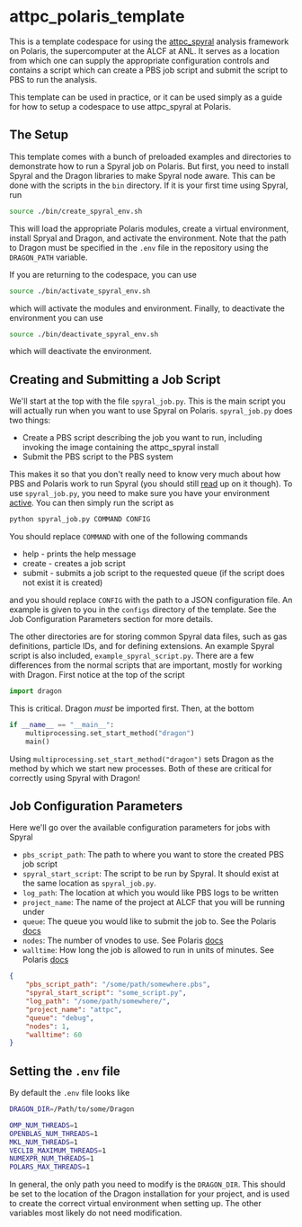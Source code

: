 # attpc_polaris_template

This is a template codespace for using the [attpc_spyral](https://github.com/ATTPC/Spyral) analysis framework on Polaris, the supercomputer at the ALCF at ANL. It serves as a location from which one can supply the appropriate configuration controls and contains a script which can create a PBS job script and submit the script to PBS to run the analysis.

This template can be used in practice, or it can be used simply as a guide for how to setup a codespace to use attpc_spyral at Polaris.

## The Setup

This template comes with a bunch of preloaded examples and directories to demonstrate how to run a Spyral job on Polaris. But first, you need to install Spyral and the Dragon libraries to make Spyral node aware. This can be done with the scripts in the `bin` directory. If it is your first time using Spyral, run

```bash
source ./bin/create_spyral_env.sh
```

This will load the appropriate Polaris modules, create a virtual environment, install Spryal and Dragon, and activate the environment. Note that the path to Dragon must be specified in the `.env` file in the repository using the `DRAGON_PATH` variable.

If you are returning to the codespace, you can use

```bash
source ./bin/activate_spyral_env.sh
```

which will activate the modules and environment. Finally, to deactivate the environment you can use

```bash
source ./bin/deactivate_spyral_env.sh
```

which will deactivate the environment.

## Creating and Submitting a Job Script

We'll start at the top with the file `spyral_job.py`. This is the main script you will actually run when you want to use Spyral on Polaris. `spyral_job.py` does two things:

- Create a PBS script describing the job you want to run, including invoking the image containing the attpc_spyral install
- Submit the PBS script to the PBS system

This makes it so that you don't really need to know very much about how PBS and Polaris work to run Spyral (you should still [read](https://docs.alcf.anl.gov/polaris/getting-started/) up on it though). To use `spyral_job.py`, you need to make sure you have your environment [active](#the-setup). You can then simply run the script as

```bash
python spyral_job.py COMMAND CONFIG
```

You should replace `COMMAND` with one of the following commands

- help - prints the help message
- create - creates a job script
- submit - submits a job script to the requested queue (if the script does not exist it is created)

and you should replace `CONFIG` with the path to a JSON configuration file. An example is given to you in the `configs` directory of the template. See the Job Configuration Parameters section for more details.

The other directories are for storing common Spyral data files, such as gas definitions, particle IDs, and for defining extensions. An example Spyral script is also included, `example_spyral_script.py`. There are a few differences from the normal scripts that are important, mostly for working with Dragon. First notice at the top of the script

```python
import dragon
```

This is critical. Dragon *must* be imported first. Then, at the bottom

```python
if __name__ == "__main__":
    multiprocessing.set_start_method("dragon")
    main()
```

Using `multiprocessing.set_start_method("dragon")` sets Dragon as the method by which we start new processes. Both of these are critical for correctly using Spyral with Dragon!

## Job Configuration Parameters

Here we'll go over the available configuration parameters for jobs with Spyral

- `pbs_script_path`: The path to where you want to store the created PBS job script
- `spyral_start_script`: The script to be run by Spyral. It should exist at the same location as `spyral_job.py`.
- `log_path`: The location at which you would like PBS logs to be written
- `project_name`: The name of the project at ALCF that you will be running under
- `queue`: The queue you would like to submit the job to. See the Polaris [docs](https://docs.alcf.anl.gov/polaris/running-jobs/)
- `nodes`: The number of vnodes to use. See Polaris [docs](https://docs.alcf.anl.gov/running-jobs/job-and-queue-scheduling/)
- `walltime`: How long the job is allowed to run in units of minutes. See Polaris [docs](https://docs.alcf.anl.gov/running-jobs/job-and-queue-scheduling/)

```json
{
    "pbs_script_path": "/some/path/somewhere.pbs",
    "spyral_start_script": "some_script.py",
    "log_path": "/some/path/somewhere/",
    "project_name": "attpc",
    "queue": "debug",
    "nodes": 1,
    "walltime": 60
}
```

## Setting the `.env` file

By default the `.env` file looks like

```bash
DRAGON_DIR=/Path/to/some/Dragon

OMP_NUM_THREADS=1
OPENBLAS_NUM_THREADS=1
MKL_NUM_THREADS=1
VECLIB_MAXIMUM_THREADS=1
NUMEXPR_NUM_THREADS=1
POLARS_MAX_THREADS=1
```

In general, the only path you need to modify is the `DRAGON_DIR`. This should be set to the location of the Dragon installation for your project, and is used to create the correct virtual environment when setting up. The other variables most likely do not need modification.
